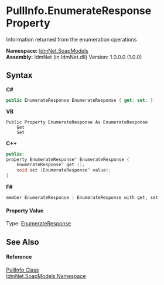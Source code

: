 # PullInfo.EnumerateResponse Property 
 

Information returned from the enumeration operations

**Namespace:**&nbsp;<a href="N_IdmNet_SoapModels">IdmNet.SoapModels</a><br />**Assembly:**&nbsp;IdmNet (in IdmNet.dll) Version: 1.0.0.0 (1.0.0)

## Syntax

**C#**<br />
``` C#
public EnumerateResponse EnumerateResponse { get; set; }
```

**VB**<br />
``` VB
Public Property EnumerateResponse As EnumerateResponse
	Get
	Set
```

**C++**<br />
``` C++
public:
property EnumerateResponse^ EnumerateResponse {
	EnumerateResponse^ get ();
	void set (EnumerateResponse^ value);
}
```

**F#**<br />
``` F#
member EnumerateResponse : EnumerateResponse with get, set

```


#### Property Value
Type: <a href="T_IdmNet_SoapModels_EnumerateResponse">EnumerateResponse</a>

## See Also


#### Reference
<a href="T_IdmNet_SoapModels_PullInfo">PullInfo Class</a><br /><a href="N_IdmNet_SoapModels">IdmNet.SoapModels Namespace</a><br />